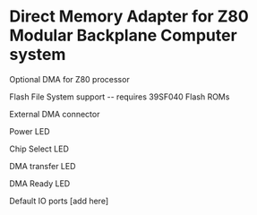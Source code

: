 # Direct Memory Adapter for Z80 Modular Backplane Computer system

Optional DMA for Z80 processor

Flash File System support -- requires 39SF040 Flash ROMs

External DMA connector

Power LED

Chip Select LED

DMA transfer LED

DMA Ready LED

Default IO ports [add here]
